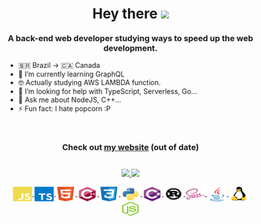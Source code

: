 <h1 align="center">Hey there <img src="https://raw.githubusercontent.com/kaueMarques/kaueMarques/master/hi.gif" width="30px"></h1>
<h3 align="center">A back-end web developer studying ways to speed up the web development.</h3>

- 🇧🇷 Brazil -> 🇨🇦 Canada
- 🌱 I’m currently learning GraphQL
- 🤓 Actually studying AWS LAMBDA function.
- 🤔 I’m looking for help with TypeScript, Serverless, Go...
- 💬 Ask me about NodeJS, C++...
- ⚡ Fun fact: I hate popcorn :P

<br>

<h3 align="center">Check out <a href="https://luishenriquefa14.github.io">my website</a> (out of date)</h3>

<br>

<div align="center">
   <a href="https://github.com/luishenriquefa14">
    <img height="159em" src="https://github-readme-stats.vercel.app/api?username=luishenriquefa14&show_icons=true&theme=dracula&include_all_commits=true&count_private=true"/>
    <img height="159em" src="https://github-readme-stats.vercel.app/api/top-langs/?username=luishenriquefa14&layout=compact&langs_count=16&theme=dracula"/>
</div>

</div>
<div style="display: inline_block" align="center"><br>
  <img align="center" alt="Js" height="30" width="40" src="https://raw.githubusercontent.com/devicons/devicon/master/icons/javascript/javascript-plain.svg">
  <img align="center" alt="Ts" height="30" width="40" src="https://raw.githubusercontent.com/devicons/devicon/master/icons/typescript/typescript-plain.svg">
  <img align="center" alt="HTML" height="30" width="40" src="https://raw.githubusercontent.com/devicons/devicon/master/icons/html5/html5-original.svg">
  <img align="center" alt="C++" height="30" width="40" src="https://raw.githubusercontent.com/devicons/devicon/master/icons/cplusplus/cplusplus-original.svg">
  <img align="center" alt="CSS" height="30" width="40" src="https://raw.githubusercontent.com/devicons/devicon/master/icons/css3/css3-original.svg">
  <img align="center" alt="Python" height="30" width="40" src="https://raw.githubusercontent.com/devicons/devicon/master/icons/python/python-original.svg">
  <img align="center" alt="Csharp" height="30" width="40" src="https://raw.githubusercontent.com/devicons/devicon/master/icons/csharp/csharp-original.svg">
  <img align="center" alt="Rust" height="30" width="40" src="https://raw.githubusercontent.com/devicons/devicon/master/icons/rust/rust-plain.svg">
  <img align="center" alt="Sass" height="30" width="40" src="https://raw.githubusercontent.com/devicons/devicon/master/icons/sass/sass-original.svg">
  <img align="center" alt="Java" height="30" width="40" src="https://raw.githubusercontent.com/devicons/devicon/master/icons/java/java-original.svg">
  <img align="center" alt="Linux" height="30" width="40" src="https://raw.githubusercontent.com/devicons/devicon/master/icons/linux/linux-original.svg">
  <img align="center" alt="Node" height="30" width="40" src="https://raw.githubusercontent.com/devicons/devicon/master/icons/nodejs/nodejs-original.svg">
</div>

